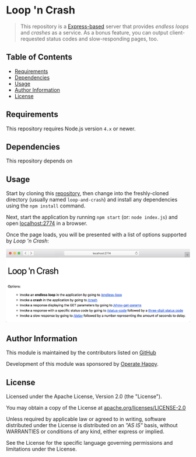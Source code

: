 # Loop 'n Crash

> This repository is a [Express-based](https://expressjs.com) server that provides _endless loops_ and _crashes_ as a service. As a bonus feature, you can output client-requested status codes and slow-responding pages, too.

## Table of Contents

- [Requirements](#requirements)
- [Dependencies](#dependencies)
- [Usage](#usage)
- [Author Information](#author-information)
- [License](#license)

## Requirements

This repository requires Node.js version `4.x` or newer.

## Dependencies

This repository depends on

## Usage

Start by cloning this [repository](https://github.com/operatehappy/loop-and-crash), then change into the freshly-cloned directory (usually named  `loop-and-crash`) and install any dependencies using the `npm install` command.

Next, start the application by running `npm start` (or: `node index.js`) and open [localhost:2774](http://localhost:2774/) in a browser.

Once the page loads, you will be presented with a list of options supported by _Loop 'n Crash_:

![main screen of Loop 'n Crash](screenshot.png "Loop 'n Crash")

## Author Information

This module is maintained by the contributors listed on [GitHub](https://github.com/operatehappy/loop-and-crash/graphs/contributors)

Development of this module was sponsored by [Operate Happy](https://github.com/operatehappy).

## License

Licensed under the Apache License, Version 2.0 (the "License").

You may obtain a copy of the License at [apache.org/licenses/LICENSE-2.0](http://www.apache.org/licenses/LICENSE-2.0)

Unless required by applicable law or agreed to in writing, software distributed under the License is distributed on an _"AS IS"_ basis, without WARRANTIES or conditions of any kind, either express or implied.

See the License for the specific language governing permissions and limitations under the License.
